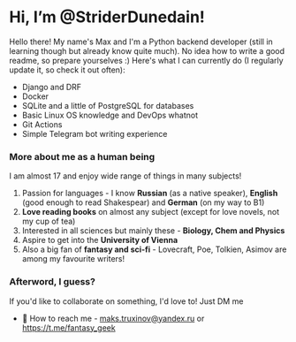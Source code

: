 # Hi, I’m @StriderDunedain!
Hello there! My name's Max and I'm a Python backend developer (still in learning though but already know quite much). No idea how to write a good readme, so prepare yourselves :)
Here's what I can currently do (I regularly update it, so check it out often):
 - Django and DRF
 - Docker
 - SQLite and a little of PostgreSQL for databases
 - Basic Linux OS knowledge and DevOps whatnot
 - Git Actions
 - Simple Telegram bot writing experience

### More about me as a human being
I am almost 17 and enjoy wide range of things in many subjects!
 1. Passion for languages - I know **Russian** (as a native speaker), **English** (good enough to read Shakespear) and **German** (on my way to B1)
 2. **Love reading books** on almost any subject (except for love novels, not my cup of tea)
 3. Interested in all sciences but mainly these - **Biology, Chem and Physics**
 4. Aspire to get into the **University of Vienna**
 5. Also a big fan of **fantasy and sci-fi** - Lovecraft, Poe, Tolkien, Asimov are among my favourite writers!

### Afterword, I guess?
If you'd like to collaborate on something, I'd love to! Just DM me
 - 📨 How to reach me - maks.truxinov@yandex.ru or https://t.me/fantasy_geek
